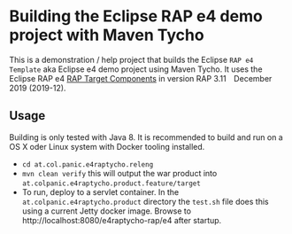 # Building the Eclipse RAP e4 demo project with Maven Tycho

This is a demonstration / help project that builds the Eclipse `RAP e4 Template` aka Eclipse e4 demo project using Maven Tycho.
It uses the Eclipse RAP e4 [RAP Target Components](https://www.eclipse.org/rap/downloads/) in version RAP 3.11 December 2019 (2019-12).

## Usage

Building is only tested with Java 8. It is recommended to build and run on a OS X oder Linux system with Docker tooling installed.

- `cd at.col.panic.e4raptycho.releng`
- `mvn clean verify` this will output the war product into `at.colpanic.e4raptycho.product.feature/target`
- To run, deploy to a servlet container. In the `at.colpanic.e4raptycho.product` directory the `test.sh` file does this using a current Jetty docker image. Browse to http://localhost:8080/e4raptycho-rap/e4 after startup.
